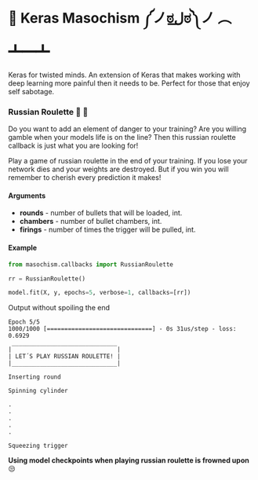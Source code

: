 # :imp: Keras Masochism ༼ノಠل͟ಠ༽ノ ︵ ┻━┻
Keras for twisted minds. An extension of Keras that makes working with deep learning more painful then it needs to be. Perfect for those that enjoy self sabotage.

### Russian Roulette :gun: :game_die: 
Do you want to add an element of danger to your training? Are you willing gamble when your models life is on the line? Then this russian roulette callback is just what you are looking for!

Play a game of russian roulette in the end of your training. If you lose your network dies and your weights are destroyed. But if you win you will remember to cherish every prediction it makes!

#### Arguments

- **rounds** - number of bullets that will be loaded, int.
- **chambers** - number of bullet chambers, int.
- **firings** - number of times the trigger will be pulled, int.

#### Example
```python
from masochism.callbacks import RussianRoulette

rr = RussianRoulette()

model.fit(X, y, epochs=5, verbose=1, callbacks=[rr])
```

Output without spoiling the end
```
Epoch 5/5
1000/1000 [==============================] - 0s 31us/step - loss: 0.6929
 ______________________________
|                              |
| LET´S PLAY RUSSIAN ROULETTE! |
|______________________________|

Inserting round

Spinning cylinder

.
.
.
.
.

Squeezing trigger
```

**Using model checkpoints when playing russian roulette is frowned upon** :unamused:

